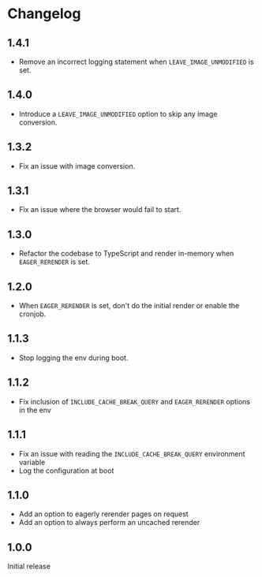 # Changelog

## 1.4.1

- Remove an incorrect logging statement when `LEAVE_IMAGE_UNMODIFIED` is set.

## 1.4.0

- Introduce a `LEAVE_IMAGE_UNMODIFIED` option to skip any image conversion.

## 1.3.2

- Fix an issue with image conversion.

## 1.3.1

- Fix an issue where the browser would fail to start.

## 1.3.0

- Refactor the codebase to TypeScript and render in-memory when `EAGER_RERENDER` is set.

## 1.2.0

- When `EAGER_RERENDER` is set, don't do the initial render or enable the cronjob.

## 1.1.3

- Stop logging the env during boot.

## 1.1.2

- Fix inclusion of `INCLUDE_CACHE_BREAK_QUERY` and `EAGER_RERENDER` options in the env

## 1.1.1

- Fix an issue with reading the `INCLUDE_CACHE_BREAK_QUERY` environment variable
- Log the configuration at boot

## 1.1.0

- Add an option to eagerly rerender pages on request
- Add an option to always perform an uncached rerender

## 1.0.0

Initial release

